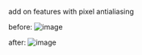 add on features with pixel antialiasing 

before: ![image](https://github.com/heziq/urls/assets/122570012/0f6d3395-9f08-47d6-b360-a2f3ca4580fd)

after: ![image](https://github.com/heziq/urls/assets/122570012/f1467923-0ceb-42c0-8193-1ea5304822e4)
